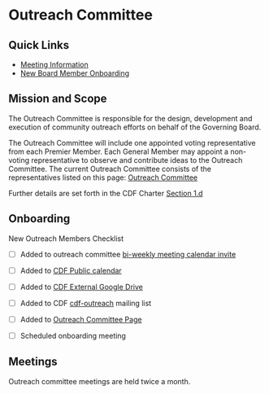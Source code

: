 # Outreach Committee

## Quick Links

- [Meeting Information](https://calendar.google.com/event?action=TEMPLATE&tmeid=MDFvMHVuMXJzbGM3dmpqdDczcmR2cjhkaGtfMjAyMTAxMTlUMTgwMDAwWiBsaW51eGZvdW5kYXRpb24ub3JnX21oZjBrbWdlZG42N2lobmk4cjEyOWF2cDI0QGc&tmsrc=linuxfoundation.org_mhf0kmgedn67ihni8r129avp24%40group.calendar.google.com&scp=ALL)
- [New Board Member Onboarding](https://calendly.com/cdfoundation/30min)

## Mission and Scope

The Outreach Committee is responsible for the design, development and execution of community outreach efforts on behalf of the Governing Board.

The Outreach Committee will include one appointed voting representative from each Premier Member. Each General Member may appoint a non-voting representative to observe and contribute ideas to the Outreach Committee. The current Outreach Committee consists of the representatives listed on this page: [Outreach Committee](https://cd.foundation/about/outreach-committee/)

Further details are set forth in the CDF Charter [Section 1.d](https://github.com/cdfoundation/charter/blob/master/CHARTER.md#1-mission-and-scope-of-the-continuous-delivery-foundation-the-foundation-or-alternatively-the-directed-fund)

## Onboarding

New Outreach Members Checklist

- [ ] Added to outreach committee [bi-weekly meeting calendar invite](https://calendar.google.com/event?action=TEMPLATE&tmeid=MDFvMHVuMXJzbGM3dmpqdDczcmR2cjhkaGtfMjAyMTAxMTlUMTgwMDAwWiBsaW51eGZvdW5kYXRpb24ub3JnX21oZjBrbWdlZG42N2lobmk4cjEyOWF2cDI0QGc&tmsrc=linuxfoundation.org_mhf0kmgedn67ihni8r129avp24%40group.calendar.google.com&scp=ALL) 
- [ ] Added to [CDF Public calendar](https://calendar.google.com/calendar/u/2?cid=bGludXhmb3VuZGF0aW9uLm9yZ19taGYwa21nZWRuNjdpaG5pOHIxMjlhdnAyNEBncm91cC5jYWxlbmRhci5nb29nbGUuY29t)
- [ ] Added to [CDF External Google Drive](https://drive.google.com/drive/folders/16FSOuPTzBhlz8owMaB5I_6d-MT83rVyo?usp=sharing)
- [ ] Added to CDF [cdf-outreach](https://lists.cd.foundation/g/cdf-outreach) mailing list
- [ ] Added to [Outreach Committee Page](https://cd.foundation/about/outreach-committee/)
- [ ] Scheduled onboarding meeting 


## Meetings

Outreach committee meetings are held twice a month. 
